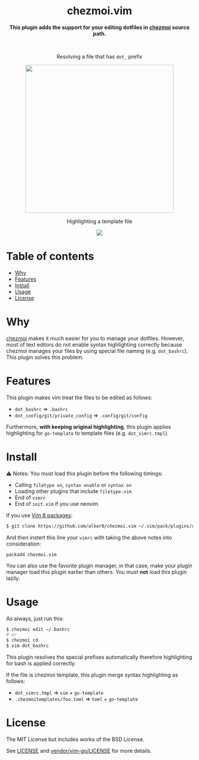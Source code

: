 <div align="center">
<h1><strong>chezmoi.vim</strong></h1>

<strong>This plugin adds the support for your editing dotfiles in <a href="https://github.com/twpayne/chezmoi">chezmoi</a> source path.</strong>
</div>

<br>

<div align="center"><p>Resolving a file that has <code>dot_</code> prefix</p>
<img src="https://user-images.githubusercontent.com/51204827/115167010-cdc88d80-a0f0-11eb-8678-97e4ced4f7cc.gif" height="400px">

<p>Highlighting a template file</p>
<img src="https://user-images.githubusercontent.com/51204827/115132449-1aea2800-a03b-11eb-91bf-ea523f6e56a0.png">
</div>

# Table of contents

- [Why](#why)
- [Features](#features)
- [Install](#install)
- [Usage](#usage)
- [License](#license)

# Why

[chezmoi](https://github.com/twpayne/chezmoi) makes it much easier for you to manage your dotfiles. However, most of text editors do not enable syntax highlighting correctly because chezmoi manages your files by using special file naming (e.g. `dot_bashrc`). This plugin solves this problem.

# Features

This plugin makes vim treat the files to be edited as follows:
* `dot_bashrc` => `.bashrc`
* `dot_config/git/private_config` => `.config/git/config`

Furthermore, **with keeping original highlighting**, this plugin applies highlighting for `go-template` to template files (e.g. `dot_vimrc.tmpl`).

# Install

:warning: Notes: You must load this plugin before the following timings:
* Calling `filetype on`, `syntax enable` or `syntax on`
* Loading other plugins that include `filetype.vim`
* End of `vimrc`
* End of `init.vim` if you use neovim

If you use [Vim 8 packages](http://vimhelp.appspot.com/repeat.txt.html#packages):
```sh
$ git clone https://github.com/alker0/chezmoi.vim ~/.vim/pack/plugins/opt/chezmoi.vim
```
And then instert this line your `vimrc` with taking the above notes into consideration:
```vim
packadd chezmoi.vim
```

You can also use the favorite plugin manager, in that case, make your plugin manager load this plugin earlier than others. You must **not** load this plugin lazily.

# Usage

As always, just run this:
```sh
$ chezmoi edit ~/.bashrc
# or
$ chezmoi cd
$ vim dot_bashrc
```
This plugin resolves the special prefixes automatically therefore highlighting for bash is applied correctly.

If the file is chezmoi template, this plugin merge syntax highlighting as follows:
* `dot_vimrc.tmpl` => `vim` + `go-template`
* `.chezmoitemplates/foo.toml` => `toml` + `go-template`

# License
The MIT License but includes works of the BSD License.

See [LICENSE](LICENSE) and [vendor/vim-go/LICENSE](vendor/vim-go/LICENSE) for more details.
